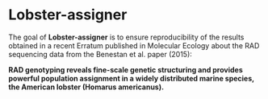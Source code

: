# Lobster-assigner

The goal of **Lobster-assigner** is to ensure reproducibility of the results obtained in a recent Erratum published in Molecular Ecology about the RAD sequencing data from the Benestan et al. paper (2015):

**RAD genotyping reveals fine-scale genetic structuring and provides powerful population assignment in a widely distributed marine species, the American lobster (Homarus americanus).**
